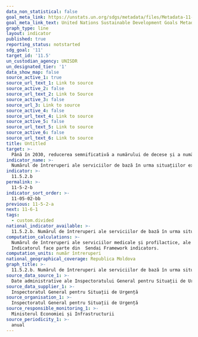 ```yaml
---
data_non_statistical: false
goal_meta_link: https://unstats.un.org/sdgs/metadata/files/Metadata-11-05-02.pdf
goal_meta_link_text: United Nations Sustainable Development Goals Metadata (pdf 2066kB)
graph_type: line
layout: indicator
published: true
reporting_status: notstarted
sdg_goal: '11'
target_id: '11.5'
un_custodian_agency: UNISDR
un_designated_tier: '1'
data_show_map: false
source_active_1: true
source_url_text_1: Link to source
source_active_2: false
source_url_text_2: Link to Source
source_active_3: false
source_url_3: Link to source
source_active_4: false
source_url_text_4: Link to source
source_active_5: false
source_url_text_5: Link to source
source_active_6: false
source_url_text_6: Link to source
title: Untitled
target: >-
  Până în 2030, reducerea semnificativă a numărului de decese și a numărului de persoane afectate și scăderea substanțială a pierderilor economice directe în raport cu Produsul Intern Brut la nivel global, cauzate de dezastre, inclusiv dezastrele legate de apă, cu un accent pe protecția celor săraci și a persoanelor aflate în situații vulnerabile
indicator_name: >-
  Numărul de întreruperi ale serviciilor de bază în urma situațiilor excepționale
indicator: >-
  11.5.2.b
permalink: >-
  11-5-2-b
indicator_sort_order: >-
  11-05-02-bb
previous: 11-5-2-a
next: 11-6-1
tags:
  - custom.divided
national_indicator_available: >-
  11.5.2.b. Numărul de întreruperi ale serviciilor de bază în urma situațiilor excepționale
computation_calculations: >-
  Numărul de întreruperi ale serviciilor medicale și profilactice, ale instituțiilor de învățăminte, altor servicii de baza (servicii de aprovizionare cu apa, de canalizare, de transport, guvernamentale, furnizare a energiei electrice, de urgenta, de comunicații, de salubrizare).<br> 
  Indicatorul face parte din  Sendai Framework indicators.
computation_units: număr întreruperi
national_geographical_coverage: Republica Moldova
graph_title: >-
  11.5.2.b. Numărul de întreruperi ale serviciilor de bază în urma situațiilor excepționale
source_data_source_1: >-
  Date administrative ale Inspectoratului General pentru Situații de Urgenta
source_data_supplier_1: >-
  Inspectoratul General pentru Situații de Urgență
source_organisation_1: >-
  Inspectoratul General pentru Situații de Urgență
source_responsible_monitoring_1: >-
  Ministerul Economiei și Infrastructurii
source_periodicity_1: >-
  anual
---
```

